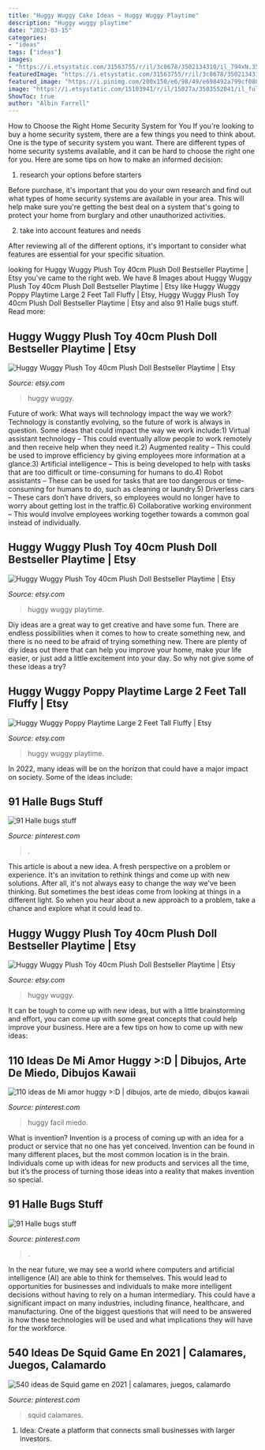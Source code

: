 ```yaml
---
title: "Huggy Wuggy Cake Ideas ~ Huggy Wuggy Playtime"
description: "Huggy wuggy playtime"
date: "2023-03-15"
categories:
- "ideas"
tags: ["ideas"]
images:
- "https://i.etsystatic.com/31563755/r/il/3c8678/3502134310/il_794xN.3502134310_4env.jpg"
featuredImage: "https://i.etsystatic.com/31563755/r/il/3c8678/3502134310/il_1140xN.3502134310_4env.jpg"
featured_image: "https://i.pinimg.com/200x150/e6/98/49/e698492a799cf0800b847751f1bbfe65.jpg"
image: "https://i.etsystatic.com/15103941/r/il/15027a/3503552041/il_fullxfull.3503552041_i6qj.jpg"
ShowToc: true
author: "Albin Farrell"
---
```



How to Choose the Right Home Security System for You
If you're looking to buy a home security system, there are a few things you need to think about. One is the type of security system you want. There are different types of home security systems available, and it can be hard to choose the right one for you. Here are some tips on how to make an informed decision: 
1. research your options before starters

Before purchase, it's important that you do your own research and find out what types of home security systems are available in your area. This will help make sure you're getting the best deal on a system that's going to protect your home from burglary and other unauthorized activities. 

2. take into account features and needs

After reviewing all of the different options, it's important to consider what features are essential for your specific situation.

	

		
looking for Huggy Wuggy Plush Toy 40cm Plush Doll Bestseller Playtime | Etsy you've came to the right web. We have 8 Images about Huggy Wuggy Plush Toy 40cm Plush Doll Bestseller Playtime | Etsy like Huggy Wuggy Poppy Playtime Large 2 Feet Tall Fluffy | Etsy, Huggy Wuggy Plush Toy 40cm Plush Doll Bestseller Playtime | Etsy and also 91 Halle bugs stuff. Read more:
		
    
## Huggy Wuggy Plush Toy 40cm Plush Doll Bestseller Playtime | Etsy

<img loading=lazy src="https://i.etsystatic.com/31563755/r/il/3c8678/3502134310/il_1140xN.3502134310_4env.jpg" onerror="this.onerror=null;this.src='https://tse3.mm.bing.net/th?id=OIP.Tueee4ZfQyks1BHxw80HfAHaHa&amp;pid=15.1';" alt="Huggy Wuggy Plush Toy 40cm Plush Doll Bestseller Playtime | Etsy">

_Source: etsy.com_

>huggy wuggy. 

	

Future of work: What ways will technology impact the way we work?
Technology is constantly evolving, so the future of work is always in question. Some ideas that could impact the way we work include:1) Virtual assistant technology – This could eventually allow people to work remotely and then receive help when they need it.2) Augmented reality – This could be used to improve efficiency by giving employees more information at a glance.3) Artificial intelligence – This is being developed to help with tasks that are too difficult or time-consuming for humans to do.4) Robot assistants – These can be used for tasks that are too dangerous or time- consuming for humans to do, such as cleaning or laundry.5) Driverless cars – These cars don’t have drivers, so employees would no longer have to worry about getting lost in the traffic.6) Collaborative working environment – This would involve employees working together towards a common goal instead of individually.

    
## Huggy Wuggy Plush Toy 40cm Plush Doll Bestseller Playtime | Etsy

<img loading=lazy src="https://i.etsystatic.com/31563755/r/il/3c8678/3502134310/il_794xN.3502134310_4env.jpg" onerror="this.onerror=null;this.src='https://tse1.mm.bing.net/th?id=OIP.RQQOouT-PoeKJ2p-YupA4gHaHa&amp;pid=15.1';" alt="Huggy Wuggy Plush Toy 40cm Plush Doll Bestseller Playtime | Etsy">

_Source: etsy.com_

>huggy wuggy playtime. 

	

Diy ideas are a great way to get creative and have some fun. There are endless possibilities when it comes to how to create something new, and there is no need to be afraid of trying something new. There are plenty of diy ideas out there that can help you improve your home, make your life easier, or just add a little excitement into your day. So why not give some of these ideas a try?

    
## Huggy Wuggy Poppy Playtime Large 2 Feet Tall Fluffy | Etsy

<img loading=lazy src="https://i.etsystatic.com/15103941/r/il/15027a/3503552041/il_fullxfull.3503552041_i6qj.jpg" onerror="this.onerror=null;this.src='https://tse3.mm.bing.net/th?id=OIP.7HvO9qcOHKAqflCzxnOtJwHaHa&amp;pid=15.1';" alt="Huggy Wuggy Poppy Playtime Large 2 Feet Tall Fluffy | Etsy">

_Source: etsy.com_

>huggy wuggy playtime. 

	

In 2022, many ideas will be on the horizon that could have a major impact on society. Some of the ideas include: 

    
## 91 Halle Bugs Stuff

<img loading=lazy src="https://i.pinimg.com/200x150/e6/98/49/e698492a799cf0800b847751f1bbfe65.jpg" onerror="this.onerror=null;this.src='https://tse2.mm.bing.net/th?id=OIP.1UF6UiGtOXdYiE37Am18QAAAAA&amp;pid=15.1';" alt="91 Halle bugs stuff">

_Source: pinterest.com_

>. 

	

This article is about a new idea. A fresh perspective on a problem or experience. It's an invitation to rethink things and come up with new solutions. After all, it's not always easy to change the way we've been thinking. But sometimes the best ideas come from looking at things in a different light. So when you hear about a new approach to a problem, take a chance and explore what it could lead to.

    
## Huggy Wuggy Plush Toy 40cm Plush Doll Bestseller Playtime | Etsy

<img loading=lazy src="https://i.etsystatic.com/31563755/r/il/3c8678/3502134310/il_fullxfull.3502134310_4env.jpg" onerror="this.onerror=null;this.src='https://tse4.mm.bing.net/th?id=OIP.Aw-mq2r4guQML9qUfaE4YQHaHa&amp;pid=15.1';" alt="Huggy Wuggy Plush Toy 40cm Plush Doll Bestseller Playtime | Etsy">

_Source: etsy.com_

>huggy wuggy. 

	

It can be tough to come up with new ideas, but with a little brainstorming and effort, you can come up with some great concepts that could help improve your business. Here are a few tips on how to come up with new ideas: 

    
## 110 Ideas De Mi Amor Huggy &gt;:D | Dibujos, Arte De Miedo, Dibujos Kawaii

<img loading=lazy src="https://i.pinimg.com/236x/1d/45/26/1d452676954a62de4305a52ead4189ad.jpg" onerror="this.onerror=null;this.src='https://tse3.mm.bing.net/th?id=OIP.DcWxQ944BNURmPFxXdsvIAAAAA&amp;pid=15.1';" alt="110 ideas de Mi amor huggy &gt;:D | dibujos, arte de miedo, dibujos kawaii">

_Source: pinterest.com_

>huggy facil miedo. 

	

What is invention?
Invention is a process of coming up with an idea for a product or service that no one has yet conceived. Invention can be found in many different places, but the most common location is in the brain. Individuals come up with ideas for new products and services all the time, but it’s the process of turning those ideas into a reality that makes invention so special.

    
## 91 Halle Bugs Stuff

<img loading=lazy src="https://i.pinimg.com/236x/8c/27/bb/8c27bbfe6ad57b047adebc6b21913b7e.jpg" onerror="this.onerror=null;this.src='https://tse3.mm.bing.net/th?id=OIP.cd1wNVKAQWuJVQNWn2zHhQAAAA&amp;pid=15.1';" alt="91 Halle bugs stuff">

_Source: pinterest.com_

>. 

	

In the near future, we may see a world where computers and artificial intelligence (AI) are able to think for themselves. This would lead to opportunities for businesses and individuals to make more intelligent decisions without having to rely on a human intermediary. This could have a significant impact on many industries, including finance, healthcare, and manufacturing. One of the biggest questions that will need to be answered is how these technologies will be used and what implications they will have for the workforce.

    
## 540 Ideas De Squid Game En 2021 | Calamares, Juegos, Calamardo

<img loading=lazy src="https://i.pinimg.com/236x/f3/28/69/f32869d5acc83abd0c922cfcd2e06281.jpg" onerror="this.onerror=null;this.src='https://tse1.mm.bing.net/th?id=OIP.ROmGuR0o2gGURvKmT2wT0AAAAA&amp;pid=15.1';" alt="540 ideas de Squid game en 2021 | calamares, juegos, calamardo">

_Source: pinterest.com_

>squid calamares. 

	

1. Idea: Create a platform that connects small businesses with larger investors.

